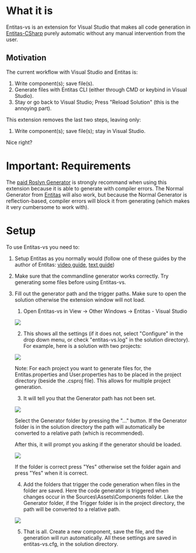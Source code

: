 # What it is
Entitas-vs is an extension for Visual Studio that makes all code generation in [Entitas-CSharp](https://github.com/sschmid/Entitas-CSharp) purely automatic without any manual intervention from the user.

## Motivation
The current workflow with Visual Studio and Entitas is: 
1. Write component(s); save file(s).
1. Generate files with Entitas CLI (either through CMD or keybind in Visual Studio).
1. Stay or go back to Visual Studio; Press "Reload Solution" (this is the annoying part).

This extension removes the last two steps, leaving only:
1. Write component(s); save file(s); stay in Visual Studio.

Nice right?

# Important: Requirements
The [paid Roslyn Generator](https://www.assetstore.unity3d.com/en/#!/content/87638) is strongly recommand when using this extension because it is able to generate with compiler errors. The Normal Generator from [Entitas](https://github.com/sschmid/Entitas-CSharp/releases) will also work, but because the Normal Generator is reflection-based, compiler errors will block it from generating (which makes it very cumbersome to work with).

# Setup
To use Entitas-vs you need to:
1. Setup Entitas as you normally would (follow one of these guides by the author of Entitas: [video guide](https://www.youtube.com/watch?v=LGKsqSg5FHg), [text guide](https://github.com/sschmid/Entitas-CSharp/issues/476))
1. Make sure that the commandline generator works correctly. Try generating some files before using Entitas-vs.
1. Fill out the generator path and the trigger paths. Make sure to open the solution otherwise the extension window will not load.
    1. Open Entitas-vs in View -> Other Windows -> Entitas - Visual Studio
    
    ![](https://i.imgur.com/uzo4Ibn.png)
    
    2. This shows all the settings (if it does not, select "Configure" in the drop down menu, or check "entitas-vs.log" in the solution directory). For example, here is a solution with two projects:
    
    ![](https://i.imgur.com/n2P24ad.png)
    
    Note: For each project you want to generate files for, the Entitas.properties and User.properties has to be placed in the project directory (beside the .csproj file). This allows for multiple project generation.
    
    3. It will tell you that the Generator path has not been set. 
    
    ![](https://i.imgur.com/k8u6XHr.png)
    
    Select the Generator folder by pressing the "..." button. If the Generator folder is in the solution directory the path will automatically be converted to a relative path (which is recommended). 

    After this, it will prompt you asking if the generator should be loaded.
    
    ![](https://i.imgur.com/pfEdCIP.png)
    
    If the folder is correct press "Yes" otherwise set the folder again and press "Yes" when it is correct. 
    
    4. Add the folders that trigger the code generation when files in the folder are saved. Here the code generator is triggered when changes occur in the Sources\Assets\Components folder. Like the Generator folder, if the Trigger folder is in the project directory, the path will be converted to a relative path.
    
    ![](https://i.imgur.com/ABgIh5y.png)
    
    5. That is all. Create a new component, save the file, and the generation will run automatically. All these settings are saved in entitas-vs.cfg, in the solution directory.

